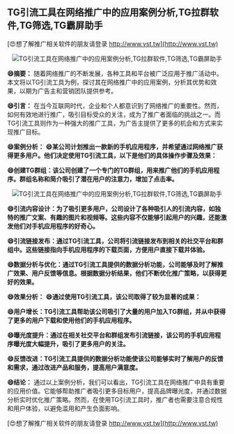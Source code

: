 ## **TG引流工具在网络推广中的应用案例分析,TG拉群软件,TG筛选,TG霸屏助手**

[😍想了解推广相关软件的朋友请登录 http://www.vst.tw](http://www.vst.tw)

 <center><img src="https://vst.tw/MP4/tuiguang/png/3.png" alt="TG引流工具在网络推广中的应用案例分析,TG拉群软件,TG筛选,TG霸屏助手"></center>

**😄摘要：**
随着网络推广的不断发展，各种工具和平台被广泛应用于推广活动中。本文将以TG引流工具为例，探讨其在网络推广中的应用案例，分析其优势和效果，以期为广告主和营销团队提供参考。

**😄引言：**
在当今互联网时代，企业和个人都意识到了网络推广的重要性。然而，如何有效地进行推广，吸引目标受众的关注，成为了推广者面临的挑战之一。而TG引流工具则作为一种强大的推广工具，为广告主提供了更多的机会和方式来实现推广目标。

**😄案例分析：**
**😄某公司计划推出一款新的手机应用程序，并希望通过网络推广获得更多用户。他们决定使用TG引流工具，以下是他们的具体操作步骤及效果：**

**😄创建TG群组：该公司创建了一个专门的TG群组，用来推广他们的手机应用程序。群组名称和简介吸引了潜在用户的注意力，增加了点击率。**

 <center><img src="https://vst.tw/MP4/tuiguang/png/8.png" alt="TG引流工具在网络推广中的应用案例分析,TG拉群软件,TG筛选,TG霸屏助手"></center>

**😄引流内容设计：为了吸引更多用户，公司设计了各种吸引人的引流内容，如独特的推广文案、有趣的图片和视频等。这些内容不仅能够引起用户的兴趣，还能激发他们对手机应用程序的好奇心。**

**😄引流链接发布：通过TG引流工具，公司将引流链接发布到相关的社交平台和群组中。这些链接指向手机应用程序的下载页面，方便用户直接下载并体验。**

**😄数据分析与优化：通过TG引流工具提供的数据分析功能，公司能够及时了解推广效果、用户反馈等信息。根据数据分析结果，他们不断优化推广策略，以获得更好的效果。**

**😄效果分析：**
**😄通过使用TG引流工具，该公司取得了较为显著的成果：**

**😄用户增长：TG引流工具帮助该公司吸引了大量的用户加入TG群组，并从中获得了更多的用户下载和使用他们的手机应用程序。**

**😄曝光度提升：通过在相关社交平台和群组发布引流链接，该公司的手机应用程序曝光度大幅提升，吸引了更多用户的关注。**

**😄反馈改进：TG引流工具提供的数据分析功能使该公司能够实时了解用户的反馈和需求，通过改进产品和服务，提高用户满意度。**

**😄结论：**
通过以上案例分析，我们可以看出，TG引流工具在网络推广中具有重要的应用价值。它能够帮助推广者吸引更多目标用户，提高品牌曝光度，并通过数据分析实时优化推广策略。然而，在使用TG引流工具时，推广者也需要注意合规性和用户体验，以避免滥用和产生负面影响。

[😍想了解推广相关软件的朋友请登录 http://www.vst.tw](http://www.vst.tw)



